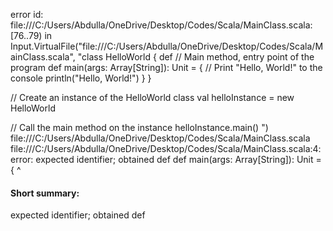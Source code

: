 error id: file:///C:/Users/Abdulla/OneDrive/Desktop/Codes/Scala/MainClass.scala:[76..79) in Input.VirtualFile("file:///C:/Users/Abdulla/OneDrive/Desktop/Codes/Scala/MainClass.scala", "class HelloWorld {
  def 
  // Main method, entry point of the program
  def main(args: Array[String]): Unit = {
    // Print "Hello, World!" to the console
    println("Hello, World!")
  }
}

// Create an instance of the HelloWorld class
val helloInstance = new HelloWorld

// Call the main method on the instance
helloInstance.main()
")
file:///C:/Users/Abdulla/OneDrive/Desktop/Codes/Scala/MainClass.scala
file:///C:/Users/Abdulla/OneDrive/Desktop/Codes/Scala/MainClass.scala:4: error: expected identifier; obtained def
  def main(args: Array[String]): Unit = {
  ^
#### Short summary: 

expected identifier; obtained def